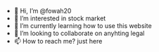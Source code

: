 - 👋 Hi, I’m @fowah20
- 👀 I’m interested in stock market
- 🌱 I’m currently learning how to use this website
- 💞️ I’m looking to collaborate on anyhting legal
- 📫 How to reach me? just here

<!---
fowah20/fowah20 is a ✨ special ✨ repository because its `README.md` (this file) appears on your GitHub profile.
You can click the Preview link to take a look at your changes.
--->
